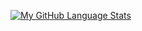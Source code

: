 [![My GitHub Language Stats](https://github-readme-stats.vercel.app/api/top-langs/?username=Christian-Velez&langs_count=5&theme=tokyonight)]()
 

